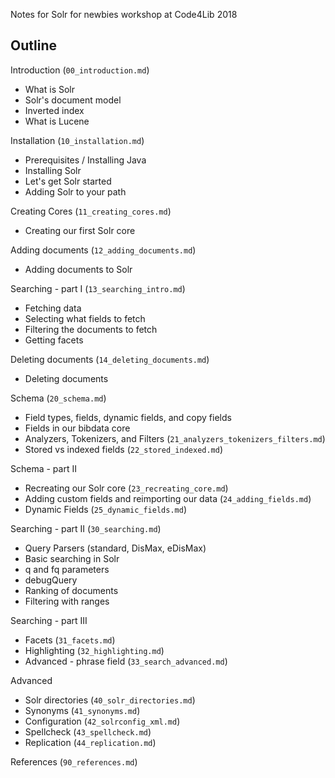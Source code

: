 Notes for Solr for newbies workshop at Code4Lib 2018

## Outline

Introduction (`00_introduction.md`)
* What is Solr
* Solr's document model
* Inverted index
* What is Lucene

Installation (`10_installation.md`)
* Prerequisites / Installing Java
* Installing Solr
* Let's get Solr started
* Adding Solr to your path

Creating Cores (`11_creating_cores.md`)
* Creating our first Solr core

Adding documents (`12_adding_documents.md`)
* Adding documents to Solr

Searching - part I (`13_searching_intro.md`)
* Fetching data
* Selecting what fields to fetch
* Filtering the documents to fetch
* Getting facets

Deleting documents (`14_deleting_documents.md`)
* Deleting documents

Schema (`20_schema.md`)
* Field types, fields, dynamic fields, and copy fields
* Fields in our bibdata core
* Analyzers, Tokenizers, and Filters (`21_analyzers_tokenizers_filters.md`)  
* Stored vs indexed fields (`22_stored_indexed.md`)


Schema - part II
* Recreating our Solr core (`23_recreating_core.md`)
* Adding custom fields and reimporting our data (`24_adding_fields.md`)
* Dynamic Fields (`25_dynamic_fields.md`)

Searching - part II (`30_searching.md`)
* Query Parsers (standard, DisMax, eDisMax)
* Basic searching in Solr
* q and fq parameters
* debugQuery
* Ranking of documents
* Filtering with ranges

Searching - part III
* Facets (`31_facets.md`)
* Highlighting (`32_highlighting.md`)
* Advanced - phrase field (`33_search_advanced.md`)

Advanced
* Solr directories (`40_solr_directories.md`)
* Synonyms (`41_synonyms.md`)
* Configuration (`42_solrconfig_xml.md`)
* Spellcheck (`43_spellcheck.md`)
* Replication (`44_replication.md`)

References (`90_references.md`)
